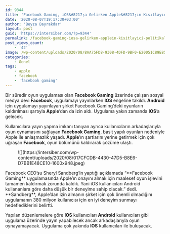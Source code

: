 ```yaml
---
id: 9344
title: 'Facebook Gaming, iOS&#8217;a Gelirken Apple&#8217;ın Kısıtlayıcı Politikalarına Takıldı'
date: '2020-08-07T19:17:30+03:00'
author: 'Beyza Bayrakdar'
layout: post
guid: 'https://intersiber.com/?p=9344'
permalink: /facebook-gaming-iosa-gelirken-applein-kisitlayici-politikalarina-takildi/
post_views_count:
    - '42'
image: /wp-content/uploads/2020/08/8AA75FD8-9308-4DFD-9BF0-E20051C89E85.jpeg
categories:
    - Genel
tags:
    - apple
    - facebook
    - 'facebook gaming'
---
```


Bir süredir oyun uygulaması olan **Facebook Gaming** üzerinde çalışan sosyal medya devi **Facebook**, uygulamayı yayınlarken **IOS** engeline takıldı. **Android** için uygulamayı yayınlayan şirket Facebook Gaming’deki oyunların kaldırılması şartıyla **Apple**’dan da izin aldı. Uygulama yakın zamanda **IOS**’a gelecek.

Kullanıcılara yayın yapma imkanı tanıyan ayrıca kullanıcıların arkadaşlarıyla oyun oynamasını sağlayan **Facebook Gaming**, basit yapılı oyunları nedeniyle Apple ile anlaşmazlık yaşadı. **Apple**’ın şartlarını yerine getirmek için çok uğraşan **Facebook**, oyun bölümünü kaldırarak çözüme ulaştı.

<figure class="wp-block-image size-large">![](https://intersiber.com/wp-content/uploads/2020/08/017CFCDB-4430-47D5-B8E6-D7BB1E48CE10-1600x948.jpeg)</figure>Facebook CEO’su Sheryl Sandberg’in yaptığı açıklamada “**Facebook Gaming** uygulamasında Apple’ın onayını almak için maalesef oyun işlevini tamamen kaldırmak zorunda kaldık. Yani iOS kullanıcıları Android kullananlara göre daha düşük bir deneyime sahip olacak.” dedi. **Sandberg**, Apple’dan izin almanın şirket için çok önemli olmadığını uygulamanın 380 milyon kullanıcısı için en iyi deneyim sunmayı hedeflediklerini belirtti.

Yapılan düzenlemelere göre **IOS** kullanıcıları **Android** kullanıcıları gibi uygulama üzerinde yayın yapabilecek ancak arkadaşlarıyla oyun oynayamayacak. Uygulama çok yakında **IOS** kullanıcıları ile buluşacak.